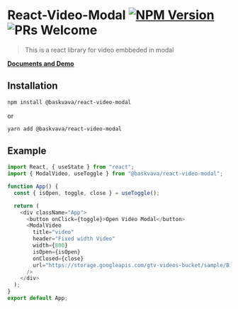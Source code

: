 # React-Video-Modal [![NPM Version](https://img.shields.io/badge/npm-v_0.0.23_alpha-blue)](https://www.npmjs.com/package/@baskvava/react-video-modal) ![PRs Welcome](https://img.shields.io/badge/PRs-welcome-green.svg)

> This is a react library for video embbeded in modal

**[Documents and Demo](https://baskvava.github.io/react-video-modal/)**

## Installation

```bash
npm install @baskvava/react-video-modal
```

or

```bash
yarn add @baskvava/react-video-modal
```

## Example

```js
import React, { useState } from "react";
import { ModalVideo, useToggle } from "@baskvava/react-video-modal";

function App() {
  const { isOpen, toggle, close } = useToggle();

  return (
    <div className="App">
      <button onClick={toggle}>Open Video Modal</button>
      <ModalVideo
        title="video"
        header="Fixed width Video"
        width={800}
        isOpen={isOpen}
        onClosed={close}
        url="https://storage.googleapis.com/gtv-videos-bucket/sample/BigBuckBunny.mp4"
      />
    </div>
  );
}
export default App;
```
